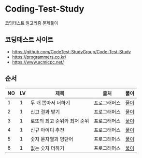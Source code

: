# Coding-Test-Study
코딩테스트 알고리즘 문제풀이

## 코딩테스트 사이트 ##
- https://github.com/CodeTest-StudyGroup/Code-Test-Study
- https://programmers.co.kr/
- https://www.acmicpc.net/

## 순서 ##

NO | LV | 제목 | 출처 | 풀이
---- | ---- | ---- | ---- | ----
1 | 1 | 두 개 뽑아서 더하기 | 프로그래머스 | [풀이](https://github.com/orange601/Coding-Test-Study/tree/main/programmers/level1/%EB%91%90%20%EA%B0%9C%20%EB%BD%91%EC%95%84%EC%84%9C%20%EB%8D%94%ED%95%98%EA%B8%B0)
2 | 1 | 신고 결과 받기 | 프로그래머스 | [풀이](https://github.com/orange601/Coding-Test-Study/tree/main/programmers/level1/%EC%8B%A0%EA%B3%A0%20%EA%B2%B0%EA%B3%BC%20%EB%B0%9B%EA%B8%B0)
3 | 1 | 로또의 최고 순위와 최저 순위 | 프로그래머스 |[풀이](https://github.com/orange601/Coding-Test-Study/tree/main/programmers/level1/%EB%A1%9C%EB%98%90%EC%9D%98%20%EC%B5%9C%EA%B3%A0%20%EC%88%9C%EC%9C%84%EC%99%80%20%EC%B5%9C%EC%A0%80%20%EC%88%9C%EC%9C%84)
4 | 1 | 신규 아이디 추천 | 프로그래머스 | [풀이](https://github.com/orange601/Coding-Test-Study/blob/main/programmers/level1/%EC%8B%A0%EA%B7%9C%20%EC%95%84%EC%9D%B4%EB%94%94%20%EC%B6%94%EC%B2%9C/README.md)
5 | 1 | 숫자 문자열과 영단어 | 프로그래머스 | [풀이](https://github.com/orange601/Coding-Test-Study/blob/main/programmers/level1/%EC%88%AB%EC%9E%90%20%EB%AC%B8%EC%9E%90%EC%97%B4%EA%B3%BC%20%EC%98%81%EB%8B%A8%EC%96%B4/README.md)
6 | 1 | 없는 숫자 더하기 | 프로그래머스 | [풀이]()
